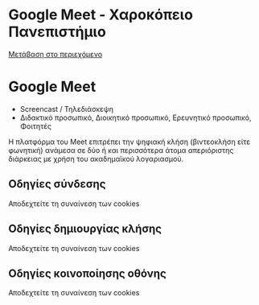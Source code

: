 Google Meet - Χαροκόπειο Πανεπιστήμιο
===============

[Μετάβαση στο περιεχόμενο](https://www.hua.gr/portal/meet/#content "Μετάβαση στο περιεχόμενο")

Google Meet
===========

*   Screencast / Τηλεδιάσκεψη
*   Διδακτικό προσωπικό, Διοικητικό προσωπικό, Ερευνητικό προσωπικό, Φοιτητές

Η πλατφόρμα του Meet επιτρέπει την ψηφιακή κλήση (βιντεοκλήση είτε φωνητική) ανάμεσα σε δύο ή και περισσότερα άτομα απεριόριστης διάρκειας με χρήση του ακαδημαϊκού λογαριασμού.

Οδηγίες σύνδεσης
----------------

Αποδεχτείτε τη συναίνεση των cookies

Οδηγίες δημιουργίας κλήσης
--------------------------

Αποδεχτείτε τη συναίνεση των cookies

Οδηγίες κοινοποίησης οθόνης
---------------------------

Αποδεχτείτε τη συναίνεση των cookies
